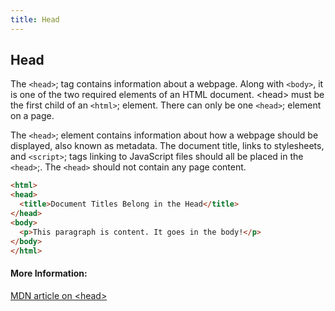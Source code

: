 ```yaml
---
title: Head
---
```

## Head

The `<head>`; tag contains information about a webpage. Along with `<body>`, it is one of the two required elements of an HTML document. &lt;head&gt; must be the first child of an `<html>`; element. There can only be one `<head>`; element on a page. 

The `<head>`; element contains information about how a webpage should be displayed, also known as metadata. The document title, links to stylesheets, and `<script>`; tags linking to JavaScript files should all be placed in the `<head>`;.  The `<head>` should not contain any page content.

  ```html
  <html>
  <head>
    <title>Document Titles Belong in the Head</title>
  </head>
  <body>
    <p>This paragraph is content. It goes in the body!</p>
  </body>
</html>
  ```
#### More Information:
<!-- Please add any articles you think might be helpful to read before writing the article -->
<a href='https://developer.mozilla.org/en-US/docs/Web/HTML/Element/head' target='_blank' rel='nofollow'> MDN article on &lt;head&gt; </a>


